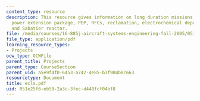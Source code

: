 ```yaml
---
content_type: resource
description: This resource gives information on long duration missions, NASA's solution,
  power extension package, PEP, RFCs, reclamation, electrochemical depolarised concentrator
  and Sabatier reactor.
file: /media/courses/16-885j-aircraft-systems-engineering-fall-2005/051e25f6eb592a3c3fecd448fcf04bf8_ecls.pdf
file_type: application/pdf
learning_resource_types:
- Projects
ocw_type: OCWFile
parent_title: Projects
parent_type: CourseSection
parent_uid: a5e9f4f0-6453-a742-4e85-b3f984b8c663
resourcetype: Document
title: ecls.pdf
uid: 051e25f6-eb59-2a3c-3fec-d448fcf04bf8
---
```

